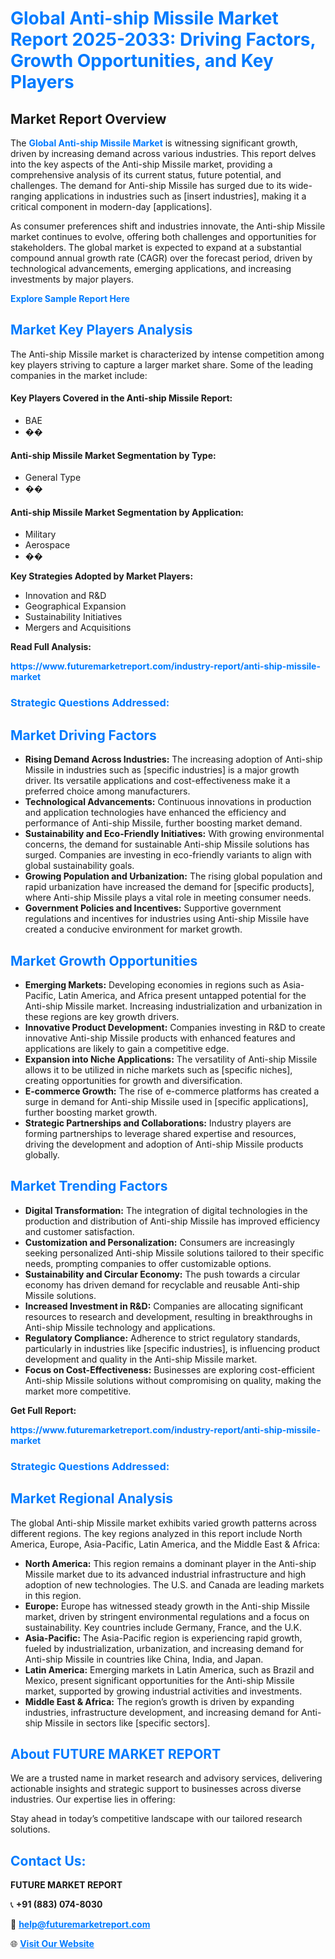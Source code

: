 <h1 style="color: #007BFF;">Global Anti-ship Missile Market Report 2025-2033: Driving Factors, Growth Opportunities, and Key Players</h1>

<section id="overview">
<h2>Market Report Overview</h2>
<p>The <a href="https://www.futuremarketreport.com/industry-report/anti-ship-missile-market" style="color: #007BFF; text-decoration: none;"><strong>Global Anti-ship Missile Market</strong></a> is witnessing significant growth, driven by increasing demand across various industries. This report delves into the key aspects of the Anti-ship Missile market, providing a comprehensive analysis of its current status, future potential, and challenges. The demand for Anti-ship Missile has surged due to its wide-ranging applications in industries such as [insert industries], making it a critical component in modern-day [applications].</p>
<p>As consumer preferences shift and industries innovate, the Anti-ship Missile market continues to evolve, offering both challenges and opportunities for stakeholders. The global market is expected to expand at a substantial compound annual growth rate (CAGR) over the forecast period, driven by technological advancements, emerging applications, and increasing investments by major players.</p>
</section>

<section id="overview">
<p><a href="https://www.futuremarketreport.com/request-sample/reportId=118861" style="color: #007BFF; text-decoration: none;"><strong>Explore Sample Report Here</strong></a></p>
</section>

<section id="key-players">
<h2 style="color: #007BFF;">Market Key Players Analysis</h2>
<p>The Anti-ship Missile market is characterized by intense competition among key players striving to capture a larger market share. Some of the leading companies in the market include:</p>
<h4>Key Players Covered in the Anti-ship Missile Report:</h4>
<ul><li>BAE</li><li>��</li></ul>
<h4>Anti-ship Missile Market Segmentation by Type:</h4>
<ul><li>General Type</li><li>��</li></ul>

<h4>Anti-ship Missile Market Segmentation by Application:</h4>
<ul><li>Military</li><li>Aerospace</li><li>��</li></ul>
<p><strong>Key Strategies Adopted by Market Players:</strong></p>
<ul>
<li>Innovation and R&D</li>
<li>Geographical Expansion</li>
<li>Sustainability Initiatives</li>
<li>Mergers and Acquisitions</li>
</ul>
</section>

<section>
<p><strong>Read Full Analysis: </strong></p><a href="https://www.futuremarketreport.com/industry-report/anti-ship-missile-market" style="color: #007BFF; text-decoration: none;"><strong>https://www.futuremarketreport.com/industry-report/anti-ship-missile-market</strong></a>
<h3 style="color: #007BFF;">Strategic Questions Addressed:</h3>
</section>

<section id="driving-factors">
<h2 style="color: #007BFF;">Market Driving Factors</h2>
<ul>
<li><strong>Rising Demand Across Industries:</strong> The increasing adoption of Anti-ship Missile in industries such as [specific industries] is a major growth driver. Its versatile applications and cost-effectiveness make it a preferred choice among manufacturers.</li>
<li><strong>Technological Advancements:</strong> Continuous innovations in production and application technologies have enhanced the efficiency and performance of Anti-ship Missile, further boosting market demand.</li>
<li><strong>Sustainability and Eco-Friendly Initiatives:</strong> With growing environmental concerns, the demand for sustainable Anti-ship Missile solutions has surged. Companies are investing in eco-friendly variants to align with global sustainability goals.</li>
<li><strong>Growing Population and Urbanization:</strong> The rising global population and rapid urbanization have increased the demand for [specific products], where Anti-ship Missile plays a vital role in meeting consumer needs.</li>
<li><strong>Government Policies and Incentives:</strong> Supportive government regulations and incentives for industries using Anti-ship Missile have created a conducive environment for market growth.</li>
</ul>
</section>

<section id="growth-opportunities">
<h2 style="color: #007BFF;">Market Growth Opportunities</h2>
<ul>
<li><strong>Emerging Markets:</strong> Developing economies in regions such as Asia-Pacific, Latin America, and Africa present untapped potential for the Anti-ship Missile market. Increasing industrialization and urbanization in these regions are key growth drivers.</li>
<li><strong>Innovative Product Development:</strong> Companies investing in R&D to create innovative Anti-ship Missile products with enhanced features and applications are likely to gain a competitive edge.</li>
<li><strong>Expansion into Niche Applications:</strong> The versatility of Anti-ship Missile allows it to be utilized in niche markets such as [specific niches], creating opportunities for growth and diversification.</li>
<li><strong>E-commerce Growth:</strong> The rise of e-commerce platforms has created a surge in demand for Anti-ship Missile used in [specific applications], further boosting market growth.</li>
<li><strong>Strategic Partnerships and Collaborations:</strong> Industry players are forming partnerships to leverage shared expertise and resources, driving the development and adoption of Anti-ship Missile products globally.</li>
</ul>
</section>

<section id="trending-factors">
<h2 style="color: #007BFF;">Market Trending Factors</h2>
<ul>
<li><strong>Digital Transformation:</strong> The integration of digital technologies in the production and distribution of Anti-ship Missile has improved efficiency and customer satisfaction.</li>
<li><strong>Customization and Personalization:</strong> Consumers are increasingly seeking personalized Anti-ship Missile solutions tailored to their specific needs, prompting companies to offer customizable options.</li>
<li><strong>Sustainability and Circular Economy:</strong> The push towards a circular economy has driven demand for recyclable and reusable Anti-ship Missile solutions.</li>
<li><strong>Increased Investment in R&D:</strong> Companies are allocating significant resources to research and development, resulting in breakthroughs in Anti-ship Missile technology and applications.</li>
<li><strong>Regulatory Compliance:</strong> Adherence to strict regulatory standards, particularly in industries like [specific industries], is influencing product development and quality in the Anti-ship Missile market.</li>
<li><strong>Focus on Cost-Effectiveness:</strong> Businesses are exploring cost-efficient Anti-ship Missile solutions without compromising on quality, making the market more competitive.</li>
</ul>
</section>

<section>
<p><strong>Get Full Report: </strong></p><a href="https://www.futuremarketreport.com/industry-report/anti-ship-missile-market" style="color: #007BFF; text-decoration: none;"><strong>https://www.futuremarketreport.com/industry-report/anti-ship-missile-market</strong></a>
<h3 style="color: #007BFF;">Strategic Questions Addressed:</h3>
</section>


<section id="regional-analysis">
<h2 style="color: #007BFF;">Market Regional Analysis</h2>
<p>The global Anti-ship Missile market exhibits varied growth patterns across different regions. The key regions analyzed in this report include North America, Europe, Asia-Pacific, Latin America, and the Middle East & Africa:</p>
<ul>
<li><strong>North America:</strong> This region remains a dominant player in the Anti-ship Missile market due to its advanced industrial infrastructure and high adoption of new technologies. The U.S. and Canada are leading markets in this region.</li>
<li><strong>Europe:</strong> Europe has witnessed steady growth in the Anti-ship Missile market, driven by stringent environmental regulations and a focus on sustainability. Key countries include Germany, France, and the U.K.</li>
<li><strong>Asia-Pacific:</strong> The Asia-Pacific region is experiencing rapid growth, fueled by industrialization, urbanization, and increasing demand for Anti-ship Missile in countries like China, India, and Japan.</li>
<li><strong>Latin America:</strong> Emerging markets in Latin America, such as Brazil and Mexico, present significant opportunities for the Anti-ship Missile market, supported by growing industrial activities and investments.</li>
<li><strong>Middle East & Africa:</strong> The region’s growth is driven by expanding industries, infrastructure development, and increasing demand for Anti-ship Missile in sectors like [specific sectors].</li>
</ul>
</section>

<footer>
<h2 style="color: #007BFF;">About FUTURE MARKET REPORT</h2>
<p>We are a trusted name in market research and advisory services, delivering actionable insights and strategic support to businesses across diverse industries. Our expertise lies in offering:</p>

<p>Stay ahead in today’s competitive landscape with our tailored research solutions.</p>

<h2 style="color: #007BFF;">Contact Us:</h2>
<p><strong>FUTURE MARKET REPORT</strong></p>
<p>📞 <strong>+91 (883) 074-8030</strong></p>
<p>📧 <strong><a href="mailto:help@futuremarketreport.com" style="color: #007BFF;">help@futuremarketreport.com</a></strong></p>
<p>🌐 <strong><a href="https://www.futuremarketreport.com/" style="color: #007BFF;">Visit Our Website</a></strong></p>
</footer>